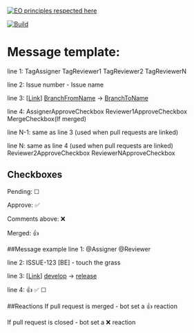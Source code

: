 [![EO principles respected here](https://www.elegantobjects.org/badge.svg)](https://www.elegantobjects.org)

[![Build](https://github.com/ArtemGet/prbot/actions/workflows/maven.yaml/badge.svg)](https://github.com/ArtemGet/prbot/actions/workflows/maven.yaml)

# Message template:

line 1: TagAssigner TagReviewer1 TagReviewer2 TagReviewerN

line 2: Issue number - Issue name

line 3: [[Link](https://link-to-pull-request)] [BranchFromName](https://link-to-branch) -> [BranchToName](https://link-to-branch)

line 4: AssignerApproveCheckbox Reviewer1ApproveCheckbox MergeCheckbox(If merged)

line N-1: same as line 3 (used when pull requests are linked)

line N: same as line 4 (used when pull requests are linked) Reviewer2ApproveCheckbox ReviewerNApproveCheckbox

## Checkboxes
Pending: ☐

Approve: ✅

Comments above: ❌

Merged: 👍

##Message example
line 1: @Assigner @Reviewer

line 2: ISSUE-123 [BE] - touch the grass

line 3: [[Link](https://link-to-pull-request)] [develop](https://link-to-develop-branch) -> [release](https://link-to-release-branch)

line 4: 👍 ✅ ☐

##Reactions
If pull request is merged - bot set a 👍 reaction

If pull request is closed - bot set a ❌ reaction
